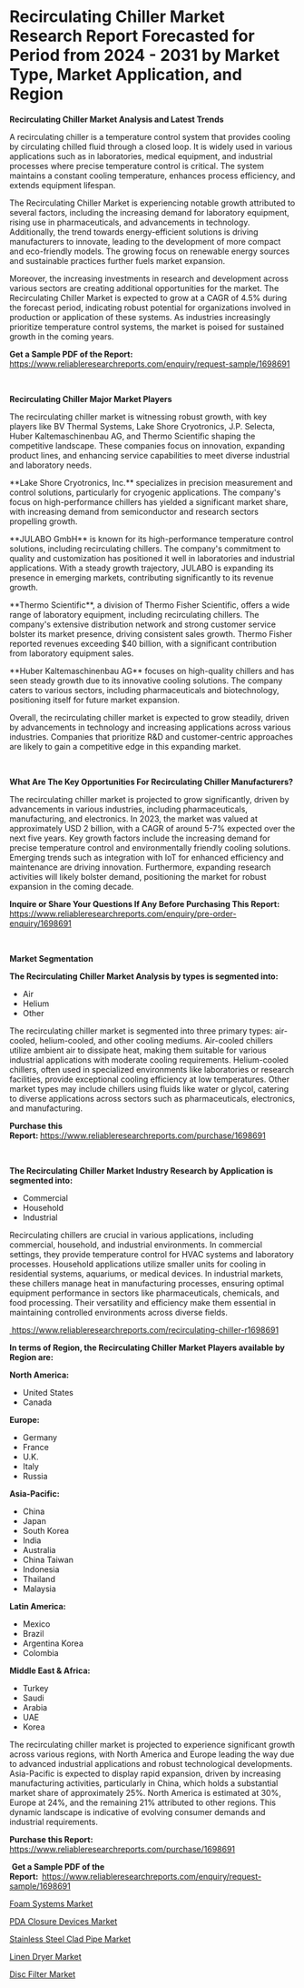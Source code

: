 <p><h1>Recirculating Chiller Market Research Report Forecasted for Period from 2024 -  2031 by Market Type, Market Application, and Region</h1></p><p><strong>Recirculating Chiller Market Analysis and Latest Trends</strong></p>
<p><p>A recirculating chiller is a temperature control system that provides cooling by circulating chilled fluid through a closed loop. It is widely used in various applications such as in laboratories, medical equipment, and industrial processes where precise temperature control is critical. The system maintains a constant cooling temperature, enhances process efficiency, and extends equipment lifespan.</p><p>The Recirculating Chiller Market is experiencing notable growth attributed to several factors, including the increasing demand for laboratory equipment, rising use in pharmaceuticals, and advancements in technology. Additionally, the trend towards energy-efficient solutions is driving manufacturers to innovate, leading to the development of more compact and eco-friendly models. The growing focus on renewable energy sources and sustainable practices further fuels market expansion.</p><p>Moreover, the increasing investments in research and development across various sectors are creating additional opportunities for the market. The Recirculating Chiller Market is expected to grow at a CAGR of 4.5% during the forecast period, indicating robust potential for organizations involved in production or application of these systems. As industries increasingly prioritize temperature control systems, the market is poised for sustained growth in the coming years.</p></p>
<p><strong>Get a Sample PDF of the Report:&nbsp;</strong> <a href="https://www.reliableresearchreports.com/enquiry/request-sample/1698691?utm_campaign=114&utm_medium=2&utm_source=Github&utm_content=ia&utm_term=20102024&utm_id=recirculating-chiller">https://www.reliableresearchreports.com/enquiry/request-sample/1698691</a></p>
<p>&nbsp;</p>
<p><strong>Recirculating Chiller Major Market Players</strong></p>
<p><p>The recirculating chiller market is witnessing robust growth, with key players like BV Thermal Systems, Lake Shore Cryotronics, J.P. Selecta, Huber Kaltemaschinenbau AG, and Thermo Scientific shaping the competitive landscape. These companies focus on innovation, expanding product lines, and enhancing service capabilities to meet diverse industrial and laboratory needs.</p><p>**Lake Shore Cryotronics, Inc.** specializes in precision measurement and control solutions, particularly for cryogenic applications. The company's focus on high-performance chillers has yielded a significant market share, with increasing demand from semiconductor and research sectors propelling growth.</p><p>**JULABO GmbH** is known for its high-performance temperature control solutions, including recirculating chillers. The company's commitment to quality and customization has positioned it well in laboratories and industrial applications. With a steady growth trajectory, JULABO is expanding its presence in emerging markets, contributing significantly to its revenue growth.</p><p>**Thermo Scientific**, a division of Thermo Fisher Scientific, offers a wide range of laboratory equipment, including recirculating chillers. The company's extensive distribution network and strong customer service bolster its market presence, driving consistent sales growth. Thermo Fisher reported revenues exceeding $40 billion, with a significant contribution from laboratory equipment sales.</p><p>**Huber Kaltemaschinenbau AG** focuses on high-quality chillers and has seen steady growth due to its innovative cooling solutions. The company caters to various sectors, including pharmaceuticals and biotechnology, positioning itself for future market expansion.</p><p>Overall, the recirculating chiller market is expected to grow steadily, driven by advancements in technology and increasing applications across various industries. Companies that prioritize R&D and customer-centric approaches are likely to gain a competitive edge in this expanding market.</p></p>
<p>&nbsp;</p>
<p><strong>What Are The Key Opportunities For Recirculating Chiller Manufacturers?</strong></p>
<p><p>The recirculating chiller market is projected to grow significantly, driven by advancements in various industries, including pharmaceuticals, manufacturing, and electronics. In 2023, the market was valued at approximately USD 2 billion, with a CAGR of around 5-7% expected over the next five years. Key growth factors include the increasing demand for precise temperature control and environmentally friendly cooling solutions. Emerging trends such as integration with IoT for enhanced efficiency and maintenance are driving innovation. Furthermore, expanding research activities will likely bolster demand, positioning the market for robust expansion in the coming decade.</p></p>
<p><strong>Inquire or Share Your Questions If Any Before Purchasing This Report:</strong> <a href="https://www.reliableresearchreports.com/enquiry/pre-order-enquiry/1698691?utm_campaign=114&utm_medium=2&utm_source=Github&utm_content=ia&utm_term=20102024&utm_id=recirculating-chiller">https://www.reliableresearchreports.com/enquiry/pre-order-enquiry/1698691</a></p>
<p>&nbsp;</p>
<p><strong>Market Segmentation</strong></p>
<p><strong>The Recirculating Chiller Market Analysis by types is segmented into:</strong></p>
<p><ul><li>Air</li><li>Helium</li><li>Other</li></ul></p>
<p><p>The recirculating chiller market is segmented into three primary types: air-cooled, helium-cooled, and other cooling mediums. Air-cooled chillers utilize ambient air to dissipate heat, making them suitable for various industrial applications with moderate cooling requirements. Helium-cooled chillers, often used in specialized environments like laboratories or research facilities, provide exceptional cooling efficiency at low temperatures. Other market types may include chillers using fluids like water or glycol, catering to diverse applications across sectors such as pharmaceuticals, electronics, and manufacturing.</p></p>
<p><strong>Purchase this Report:&nbsp;</strong><a href="https://www.reliableresearchreports.com/purchase/1698691?utm_campaign=114&utm_medium=2&utm_source=Github&utm_content=ia&utm_term=20102024&utm_id=recirculating-chiller">https://www.reliableresearchreports.com/purchase/1698691</a></p>
<p>&nbsp;</p>
<p><strong>The Recirculating Chiller Market Industry Research by Application is segmented into:</strong></p>
<p><ul><li>Commercial</li><li>Household</li><li>Industrial</li></ul></p>
<p><p>Recirculating chillers are crucial in various applications, including commercial, household, and industrial environments. In commercial settings, they provide temperature control for HVAC systems and laboratory processes. Household applications utilize smaller units for cooling in residential systems, aquariums, or medical devices. In industrial markets, these chillers manage heat in manufacturing processes, ensuring optimal equipment performance in sectors like pharmaceuticals, chemicals, and food processing. Their versatility and efficiency make them essential in maintaining controlled environments across diverse fields.</p></p>
<p><a href="https://www.reliableresearchreports.com/recirculating-chiller-r1698691?utm_campaign=114&utm_medium=2&utm_source=Github&utm_content=ia&utm_term=20102024&utm_id=recirculating-chiller">&nbsp;https://www.reliableresearchreports.com/recirculating-chiller-r1698691</a></p>
<p><strong>In terms of Region, the Recirculating Chiller Market Players available by Region are:</strong></p>
<p>
    <p> <strong> North America: </strong>
        <ul>
            <li>United States</li>
            <li>Canada</li>
        </ul>
        </p> 
    <p> <strong> Europe: </strong>
        <ul>
            <li>Germany</li>
            <li>France</li>
            <li>U.K.</li>
            <li>Italy</li>
            <li>Russia</li>
        </ul>
        </p> 
    <p> <strong> Asia-Pacific: </strong>
        <ul>
            <li>China</li>
            <li>Japan</li>
            <li>South Korea</li>
            <li>India</li>
            <li>Australia</li>
            <li>China Taiwan</li>
            <li>Indonesia</li>
            <li>Thailand</li>
            <li>Malaysia</li>
        </ul>
        </p> 
    <p> <strong> Latin America: </strong>
        <ul>
            <li>Mexico</li>
            <li>Brazil</li>
            <li>Argentina Korea</li>
            <li>Colombia</li>
        </ul>
        </p> 
    <p> <strong> Middle East & Africa: </strong>
        <ul>
            <li>Turkey</li>
            <li>Saudi</li>
            <li>Arabia</li>
            <li>UAE</li>
            <li>Korea</li>
        </ul>
    </p>
    </p>
<p><p>The recirculating chiller market is projected to experience significant growth across various regions, with North America and Europe leading the way due to advanced industrial applications and robust technological developments. Asia-Pacific is expected to display rapid expansion, driven by increasing manufacturing activities, particularly in China, which holds a substantial market share of approximately 25%. North America is estimated at 30%, Europe at 24%, and the remaining 21% attributed to other regions. This dynamic landscape is indicative of evolving consumer demands and industrial requirements.</p></p>
<p><strong>Purchase this Report: </strong><a href="https://www.reliableresearchreports.com/purchase/1698691?utm_campaign=114&utm_medium=2&utm_source=Github&utm_content=ia&utm_term=20102024&utm_id=recirculating-chiller">https://www.reliableresearchreports.com/purchase/1698691</a></p>
<p>&nbsp;<strong>Get a Sample PDF of the Report:&nbsp;&nbsp;</strong><a href="https://www.reliableresearchreports.com/enquiry/request-sample/1698691?utm_campaign=114&utm_medium=2&utm_source=Github&utm_content=ia&utm_term=20102024&utm_id=recirculating-chiller">https://www.reliableresearchreports.com/enquiry/request-sample/1698691</a></p>
<p><strong></strong></p>
<p><p><a href="https://issuu.com/reportprime-2/docs/foam-systems-market-size-2030.pptx_7d54a6f4ddc24a?utm_campaign=114&utm_medium=2&utm_source=Github&utm_content=ia&utm_term=20102024&utm_id=recirculating-chiller">Foam Systems Market</a></p><p><a href="https://www.linkedin.com/pulse/pda-closure-devices-value-chain-analysis-from-raw-materials-lnmic?utm_campaign=114&utm_medium=2&utm_source=Github&utm_content=ia&utm_term=20102024&utm_id=recirculating-chiller">PDA Closure Devices Market</a></p><p><a href="https://github.com/cristy9x9bur/Market-Research-Report-List-1/blob/main/stainless-steel-clad-pipe-market.md?utm_campaign=114&utm_medium=2&utm_source=Github&utm_content=ia&utm_term=20102024&utm_id=recirculating-chiller">Stainless Steel Clad Pipe Market</a></p><p><a href="https://github.com/isbel3opkkem/Market-Research-Report-List-1/blob/main/linen-dryer-market.md?utm_campaign=114&utm_medium=2&utm_source=Github&utm_content=ia&utm_term=20102024&utm_id=recirculating-chiller">Linen Dryer Market</a></p><p><a href="https://issuu.com/reportprime-2/docs/disc-filter-market-size-2030.pptx_5916cc3b3fc744?utm_campaign=114&utm_medium=2&utm_source=Github&utm_content=ia&utm_term=20102024&utm_id=recirculating-chiller">Disc Filter Market</a></p></p>